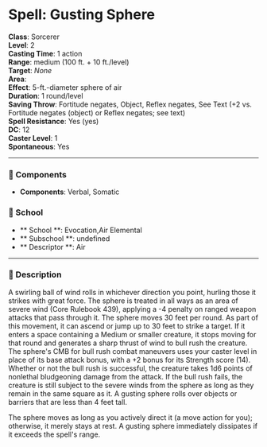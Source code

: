 
# Spell: Gusting Sphere
**Class**: Sorcerer  
**Level**: 2  
**Casting Time**: 1 action  
**Range**: medium (100 ft. + 10 ft./level)  
**Target**: _None_  
**Area**:   
**Effect**: 5-ft.-diameter sphere of air  
**Duration**: 1 round/level  
**Saving Throw**: Fortitude negates, Object, Reflex negates, See Text (+2 vs. Fortitude negates (object) or Reflex negates; see text)  
**Spell Resistance**: Yes (yes)  
**DC**: 12  
**Caster Level**: 1  
**Spontaneous**: Yes

---

### 🔮 Components
- **Components**: Verbal, Somatic

### 🏫 School
- ** School **: Evocation,Air Elemental
- ** Subschool **: undefined
- ** Descriptor **: Air
---

### 📜 Description
A swirling ball of wind rolls in whichever direction you point, hurling those it strikes with great force. The sphere is treated in all ways as an area of severe wind (Core Rulebook 439), applying a -4 penalty on ranged weapon attacks that pass through it. The sphere moves 30 feet per round. As part of this movement, it can ascend or jump up to 30 feet to strike a target. If it enters a space containing a Medium or smaller creature, it stops moving for that round and generates a sharp thrust of wind to bull rush the creature. The sphere's CMB for bull rush combat maneuvers uses your caster level in place of its base attack bonus, with a +2 bonus for its Strength score (14). Whether or not the bull rush is successful, the creature takes 1d6 points of nonlethal bludgeoning damage from the attack. If the bull rush fails, the creature is still subject to the severe winds from the sphere as long as they remain in the same square as it. A gusting sphere rolls over objects or barriers that are less than 4 feet tall.

The sphere moves as long as you actively direct it (a move action for you); otherwise, it merely stays at rest. A gusting sphere immediately dissipates if it exceeds the spell's range.
